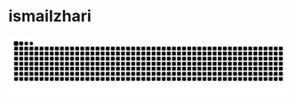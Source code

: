# ismailzhari

<picture>
  <source media="(prefers-color-scheme: dark)" srcset="https://raw.githubusercontent.com/ismailzohari/ismailzohari/output/github-snake-dark.svg" />
  <source media="(prefers-color-scheme: light)" srcset="https://raw.githubusercontent.com/ismailzohari/ismailzohari/output/github-snake.svg" />
  <img alt="github-snake" src="https://raw.githubusercontent.com/ismailzohari/ismailzohari/output/github-snake.svg" />
</picture>
